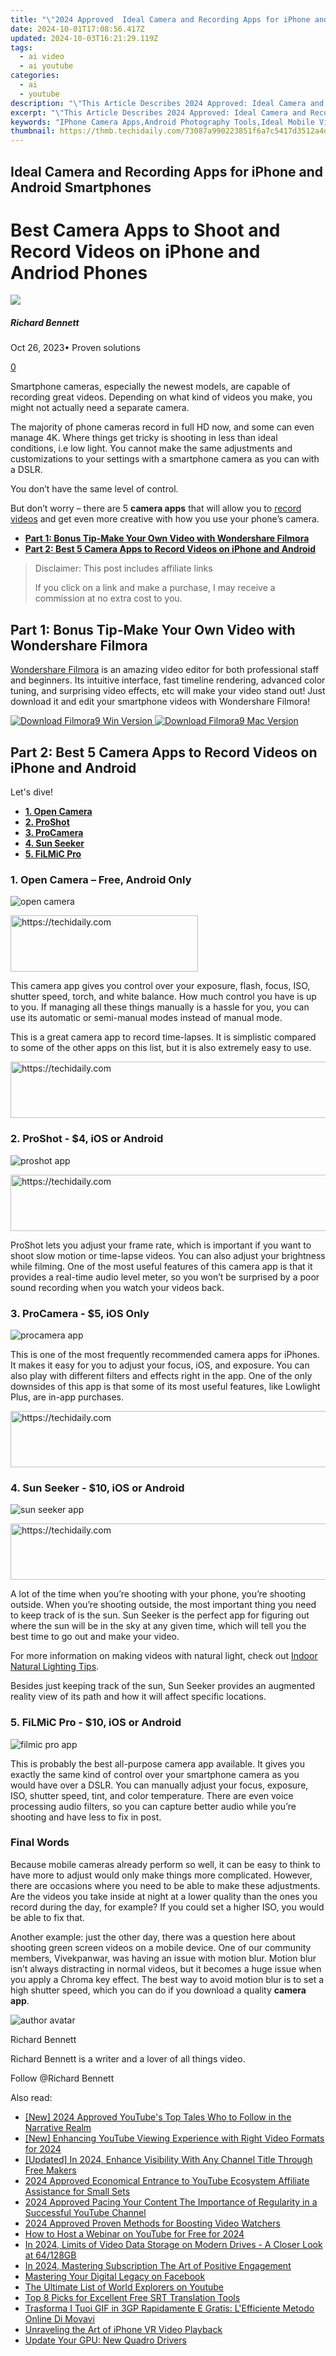 ```yaml
---
title: "\"2024 Approved  Ideal Camera and Recording Apps for iPhone and Android Smartphones\""
date: 2024-10-01T17:08:56.417Z
updated: 2024-10-03T16:21:29.119Z
tags:
  - ai video
  - ai youtube
categories:
  - ai
  - youtube
description: "\"This Article Describes 2024 Approved: Ideal Camera and Recording Apps for iPhone and Android Smartphones\""
excerpt: "\"This Article Describes 2024 Approved: Ideal Camera and Recording Apps for iPhone and Android Smartphones\""
keywords: "IPhone Camera Apps,Android Photography Tools,Ideal Mobile Video Recorder,Best iPhone Photo Editing,Top Android Screen Recording,Smartphone Quality Cameras,Ultimate iOS/Android Recording"
thumbnail: https://thmb.techidaily.com/73087a990223851f6a7c5417d3512a4d93ddbbb6cac79840abc644367d7f8449.jpg
---
```


## Ideal Camera and Recording Apps for iPhone and Android Smartphones

# Best Camera Apps to Shoot and Record Videos on iPhone and Andriod Phones

![](https://images.wondershare.com/filmora/article-images/richard-bennett.jpg)

##### Richard Bennett

 Oct 26, 2023• Proven solutions

[0](#commentsBoxSeoTemplate)

Smartphone cameras, especially the newest models, are capable of recording great videos. Depending on what kind of videos you make, you might not actually need a separate camera.

The majority of phone cameras record in full HD now, and some can even manage 4K. Where things get tricky is shooting in less than ideal conditions, i.e low light. You cannot make the same adjustments and customizations to your settings with a smartphone camera as you can with a DSLR.

You don’t have the same level of control.

But don’t worry – there are 5 **camera apps** that will allow you to [record videos](https://tools.techidaily.com/wondershare/filmora/download/) and get even more creative with how you use your phone’s camera.

* [**Part 1: Bonus Tip-Make Your Own Video with Wondershare Filmora**](#part1)
* [**Part 2: Best 5 Camera Apps to Record Videos on iPhone and Android**](#part2)

>  Disclaimer: This post includes affiliate links
>
>  If you click on a link and make a purchase, I may receive a commission at no extra cost to you.
>

## Part 1: Bonus Tip-Make Your Own Video with Wondershare Filmora

[Wondershare Filmora](https://tools.techidaily.com/wondershare/filmora/download/) is an amazing video editor for both professional staff and beginners. Its intuitive interface, fast timeline rendering, advanced color tuning, and surprising video effects, etc will make your video stand out! Just download it and edit your smartphone videos with Wondershare Filmora!

[![Download Filmora9 Win Version](https://images.wondershare.com/filmora/guide/download-btn-win.jpg) ](https://tools.techidaily.com/wondershare/filmora/download/) [![Download Filmora9 Mac Version](https://images.wondershare.com/filmora/guide/download-btn-mac.jpg) ](https://tools.techidaily.com/wondershare/filmora/download/)

## Part 2: Best 5 Camera Apps to Record Videos on iPhone and Android

Let's dive!

* [**1\. Open Camera**](#open)
* [**2. ProShot**](#proshot)
* [**3\. ProCamera**](#procamera)
* [**4\. Sun Seeker**](#sun)
* [**5\. FiLMiC Pro**](#filmic)

### 1\. Open Camera – Free, Android Only

![open camera](https://images.wondershare.com/filmora/article-images/open-camera1.png)

<!-- affiliate ads begin -->
<a href="https://aligracehair.sjv.io/c/5597632/2012415/19272" target="_top" id="2012415">
  <img src="//a.impactradius-go.com/display-ad/19272-2012415" border="0" alt="https://techidaily.com" width="300" height="90"/>
</a>
<img height="0" width="0" src="https://aligracehair.sjv.io/i/5597632/2012415/19272" style="position:absolute;visibility:hidden;" border="0" />
<!-- affiliate ads end -->

This camera app gives you control over your exposure, flash, focus, ISO, shutter speed, torch, and white balance. How much control you have is up to you. If managing all these things manually is a hassle for you, you can use its automatic or semi-manual modes instead of manual mode.

This is a great camera app to record time-lapses. It is simplistic compared to some of the other apps on this list, but it is also extremely easy to use.

<!-- affiliate ads begin -->
<a href="https://appsumo.8odi.net/c/5597632/2037335/7443" target="_top" id="2037335">
  <img src="//a.impactradius-go.com/display-ad/7443-2037335" border="0" alt="https://techidaily.com" width="728" height="90"/>
</a>
<img height="0" width="0" src="https://appsumo.8odi.net/i/5597632/2037335/7443" style="position:absolute;visibility:hidden;" border="0" />
<!-- affiliate ads end -->

### 2\. ProShot - $4, iOS or Android

![proshot app](https://images.wondershare.com/filmora/article-images/proshot2.png)

<!-- affiliate ads begin -->
<a href="https://ephamedtechinc.pxf.io/c/5597632/2137229/26400" target="_top" id="2137229">
  <img src="//a.impactradius-go.com/display-ad/26400-2137229" border="0" alt="https://techidaily.com" width="728" height="90"/>
</a>
<img height="0" width="0" src="https://ephamedtechinc.pxf.io/i/5597632/2137229/26400" style="position:absolute;visibility:hidden;" border="0" />
<!-- affiliate ads end -->

ProShot lets you adjust your frame rate, which is important if you want to shoot slow motion or time-lapse videos. You can also adjust your brightness while filming. One of the most useful features of this camera app is that it provides a real-time audio level meter, so you won’t be surprised by a poor sound recording when you watch your videos back.

### 3\. ProCamera - $5, iOS Only

![procamera app](https://images.wondershare.com/filmora/article-images/procamera3.png)

This is one of the most frequently recommended camera apps for iPhones. It makes it easy for you to adjust your focus, iOS, and exposure. You can also play with different filters and effects right in the app. One of the only downsides of this app is that some of its most useful features, like Lowlight Plus, are in-app purchases.

<!-- affiliate ads begin -->
<a href="https://appsumo.8odi.net/c/5597632/2144285/7443" target="_top" id="2144285">
  <img src="//a.impactradius-go.com/display-ad/7443-2144285" border="0" alt="https://techidaily.com" width="728" height="90"/>
</a>
<img height="0" width="0" src="https://appsumo.8odi.net/i/5597632/2144285/7443" style="position:absolute;visibility:hidden;" border="0" />
<!-- affiliate ads end -->

### 4\. Sun Seeker - $10, iOS or Android

![sun seeker app](https://images.wondershare.com/filmora/article-images/sun-seeker4.png)

<!-- affiliate ads begin -->
<a href="https://appsumo.8odi.net/c/5597632/2068440/7443" target="_top" id="2068440">
  <img src="//a.impactradius-go.com/display-ad/7443-2068440" border="0" alt="https://techidaily.com" width="728" height="90"/>
</a>
<img height="0" width="0" src="https://appsumo.8odi.net/i/5597632/2068440/7443" style="position:absolute;visibility:hidden;" border="0" />
<!-- affiliate ads end -->

A lot of the time when you’re shooting with your phone, you’re shooting outside. When you’re shooting outside, the most important thing you need to keep track of is the sun. Sun Seeker is the perfect app for figuring out where the sun will be in the sky at any given time, which will tell you the best time to go out and make your video.

For more information on making videos with natural light, check out [Indoor Natural Lighting Tips](https://tools.techidaily.com/wondershare/filmora/download/).

Besides just keeping track of the sun, Sun Seeker provides an augmented reality view of its path and how it will affect specific locations.

### 5\. FiLMiC Pro - $10, iOS or Android

![filmic pro app](https://images.wondershare.com/filmora/article-images/filmic-pro5.png)

This is probably the best all-purpose camera app available. It gives you exactly the same kind of control over your smartphone camera as you would have over a DSLR. You can manually adjust your focus, exposure, ISO, shutter speed, tint, and color temperature. There are even voice processing audio filters, so you can capture better audio while you’re shooting and have less to fix in post.

### Final Words

Because mobile cameras already perform so well, it can be easy to think to have more to adjust would only make things more complicated. However, there are occasions where you need to be able to make these adjustments. Are the videos you take inside at night at a lower quality than the ones you record during the day, for example? If you could set a higher ISO, you would be able to fix that.

Another example: just the other day, there was a question here about shooting green screen videos on a mobile device. One of our community members, Vivekpanwar, was having an issue with motion blur. Motion blur isn’t always distracting in normal videos, but it becomes a huge issue when you apply a Chroma key effect. The best way to avoid motion blur is to set a high shutter speed, which you can do if you download a quality **camera app**.

![author avatar](https://images.wondershare.com/filmora/article-images/richard-bennett.jpg)

Richard Bennett

Richard Bennett is a writer and a lover of all things video.

Follow @Richard Bennett

<ins class="adsbygoogle"
     style="display:block"
     data-ad-format="autorelaxed"
     data-ad-client="ca-pub-7571918770474297"
     data-ad-slot="1223367746"></ins>

<ins class="adsbygoogle"
     style="display:block"
     data-ad-client="ca-pub-7571918770474297"
     data-ad-slot="8358498916"
     data-ad-format="auto"
     data-full-width-responsive="true"></ins>

<span class="atpl-alsoreadstyle">Also read:</span>
<div><ul>
<li><a href="https://fox-links.techidaily.com/new-2024-approved-youtubes-top-tales-who-to-follow-in-the-narrative-realm/"><u>[New] 2024 Approved YouTube's Top Tales Who to Follow in the Narrative Realm</u></a></li>
<li><a href="https://youtube-zero.techidaily.com/nhancing-youtube-viewing-experience-with-right-video-formats-for-2024/"><u>[New] Enhancing YouTube Viewing Experience with Right Video Formats for 2024</u></a></li>
<li><a href="https://youtube-zero.techidaily.com/ed-in-2024-enhance-visibility-with-any-channel-title-through-free-makers/"><u>[Updated] In 2024, Enhance Visibility With Any Channel Title Through Free Makers</u></a></li>
<li><a href="https://youtube-zero.techidaily.com/approved-economical-entrance-to-youtube-ecosystem-affiliate-assistance-for-small-sets/"><u>2024 Approved Economical Entrance to YouTube Ecosystem Affiliate Assistance for Small Sets</u></a></li>
<li><a href="https://youtube-data.techidaily.com/approved-pacing-your-content-the-importance-of-regularity-in-a-successful-youtube-channel/"><u>2024 Approved Pacing Your Content The Importance of Regularity in a Successful YouTube Channel</u></a></li>
<li><a href="https://youtube-zero.techidaily.com/approved-proven-methods-for-boosting-video-watchers/"><u>2024 Approved Proven Methods for Boosting Video Watchers</u></a></li>
<li><a href="https://youtube-zero.techidaily.com/o-host-a-webinar-on-youtube-for-free-for-2024/"><u>How to Host a Webinar on YouTube for Free for 2024</u></a></li>
<li><a href="https://extra-skills.techidaily.com/in-2024-limits-of-video-data-storage-on-modern-drives-a-closer-look-at-64128gb/"><u>In 2024, Limits of Video Data Storage on Modern Drives - A Closer Look at 64/128GB</u></a></li>
<li><a href="https://youtube-zero.techidaily.com/24-mastering-subscription-the-art-of-positive-engagement/"><u>In 2024, Mastering Subscription The Art of Positive Engagement</u></a></li>
<li><a href="https://facebook.techidaily.com/mastering-your-digital-legacy-on-facebook/"><u>Mastering Your Digital Legacy on Facebook</u></a></li>
<li><a href="https://youtube-zero.techidaily.com/ltimate-list-of-world-explorers-on-youtube/"><u>The Ultimate List of World Explorers on Youtube</u></a></li>
<li><a href="https://extra-information.techidaily.com/top-8-picks-for-excellent-free-srt-translation-tools/"><u>Top 8 Picks for Excellent Free SRT Translation Tools</u></a></li>
<li><a href="https://techtrends.techidaily.com/trasforma-i-tuoi-gif-in-3gp-rapidamente-e-gratis-lefficiente-metodo-online-di-movavi/"><u>Trasforma I Tuoi GIF in 3GP Rapidamente E Gratis: L'Efficiente Metodo Online Di Movavi</u></a></li>
<li><a href="https://extra-lessons.techidaily.com/unraveling-the-art-of-iphone-vr-video-playback/"><u>Unraveling the Art of iPhone VR Video Playback</u></a></li>
<li><a href="https://driver-install.techidaily.com/update-your-gpu-new-quadro-drivers/"><u>Update Your GPU: New Quadro Drivers</u></a></li>
</ul></div>


